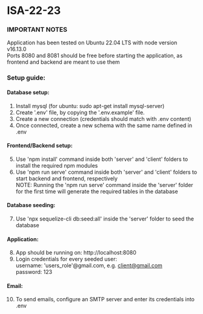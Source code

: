 # ISA-22-23

### IMPORTANT NOTES
Application has been tested on Ubuntu 22.04 LTS with node version v16.13.0  
Ports 8080 and 8081 should be free before starting the application, as frontend and backend are meant to use them

### Setup guide:

#### Database setup:
1. Install mysql (for ubuntu: sudo apt-get install mysql-server)
2. Create '.env' file, by copying the '.env.example' file.
3. Create a new connection (credentials should match with .env content)
4. Once connected, create a new schema with the same name defined in .env

#### Frontend/Backend setup:

5. Use 'npm install' command inside both 'server' and 'client' folders to install the required npm modules
6. Use 'npm run serve' command inside both 'server' and 'client' folders to start backend and frontend, respectively  
NOTE: Running the 'npm run serve' command inside the 'server' folder for the first time will generate the required tables in the database

#### Database seeding:
7. Use 'npx sequelize-cli db:seed:all' inside the 'server' folder to seed the database

#### Application: 
8. App should be running on: http://localhost:8080
9. Login credentials for every seeded user:  
    username: 'users_role'@gmail.com, e.g. client@gmail.com  
    password: 123

#### Email:
10. To send emails, configure an SMTP server and enter its credentials into .env
